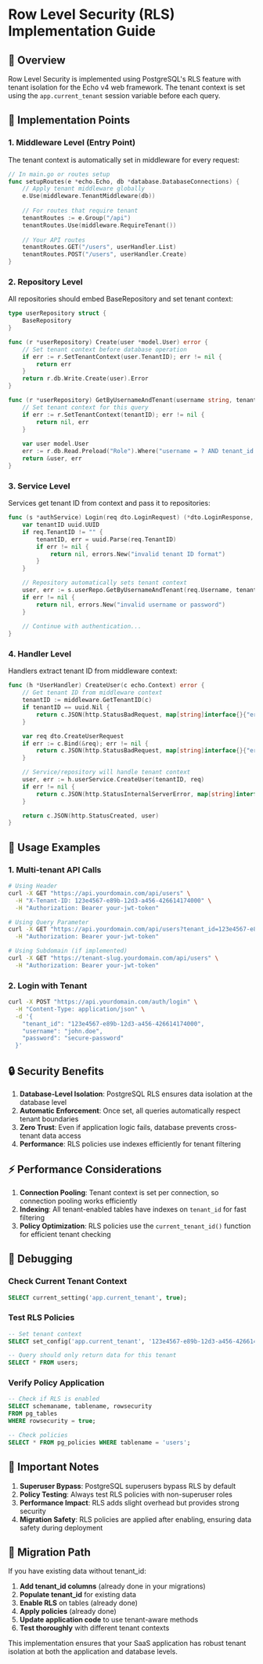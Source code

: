 # Row Level Security (RLS) Implementation Guide

## 🎯 Overview

Row Level Security is implemented using PostgreSQL's RLS feature with tenant isolation for the Echo v4 web framework. The tenant context is set using the `app.current_tenant` session variable before each query.

## 🔧 Implementation Points

### 1. **Middleware Level (Entry Point)**

The tenant context is automatically set in middleware for every request:

```go
// In main.go or routes setup
func setupRoutes(e *echo.Echo, db *database.DatabaseConnections) {
    // Apply tenant middleware globally
    e.Use(middleware.TenantMiddleware(db))
    
    // For routes that require tenant
    tenantRoutes := e.Group("/api")
    tenantRoutes.Use(middleware.RequireTenant())
    
    // Your API routes
    tenantRoutes.GET("/users", userHandler.List)
    tenantRoutes.POST("/users", userHandler.Create)
}
```

### 2. **Repository Level**

All repositories should embed BaseRepository and set tenant context:

```go
type userRepository struct {
    BaseRepository
}

func (r *userRepository) Create(user *model.User) error {
    // Set tenant context before database operation
    if err := r.SetTenantContext(user.TenantID); err != nil {
        return err
    }
    return r.db.Write.Create(user).Error
}

func (r *userRepository) GetByUsernameAndTenant(username string, tenantID uuid.UUID) (*model.User, error) {
    // Set tenant context for this query
    if err := r.SetTenantContext(tenantID); err != nil {
        return nil, err
    }
    
    var user model.User
    err := r.db.Read.Preload("Role").Where("username = ? AND tenant_id = ?", username, tenantID).First(&user).Error
    return &user, err
}
```

### 3. **Service Level**

Services get tenant ID from context and pass it to repositories:

```go
func (s *authService) Login(req dto.LoginRequest) (*dto.LoginResponse, error) {
    var tenantID uuid.UUID
    if req.TenantID != "" {
        tenantID, err = uuid.Parse(req.TenantID)
        if err != nil {
            return nil, errors.New("invalid tenant ID format")
        }
    }

    // Repository automatically sets tenant context
    user, err := s.userRepo.GetByUsernameAndTenant(req.Username, tenantID)
    if err != nil {
        return nil, errors.New("invalid username or password")
    }
    
    // Continue with authentication...
}
```

### 4. **Handler Level**

Handlers extract tenant ID from middleware context:

```go
func (h *UserHandler) CreateUser(c echo.Context) error {
    // Get tenant ID from middleware context
    tenantID := middleware.GetTenantID(c)
    if tenantID == uuid.Nil {
        return c.JSON(http.StatusBadRequest, map[string]interface{}{"error": "Tenant ID required"})
    }

    var req dto.CreateUserRequest
    if err := c.Bind(&req); err != nil {
        return c.JSON(http.StatusBadRequest, map[string]interface{}{"error": err.Error()})
    }

    // Service/repository will handle tenant context
    user, err := h.userService.CreateUser(tenantID, req)
    if err != nil {
        return c.JSON(http.StatusInternalServerError, map[string]interface{}{"error": err.Error()})
    }

    return c.JSON(http.StatusCreated, user)
}
```

## 🚀 Usage Examples

### **1. Multi-tenant API Calls**

```bash
# Using Header
curl -X GET "https://api.yourdomain.com/api/users" \
  -H "X-Tenant-ID: 123e4567-e89b-12d3-a456-426614174000" \
  -H "Authorization: Bearer your-jwt-token"

# Using Query Parameter
curl -X GET "https://api.yourdomain.com/api/users?tenant_id=123e4567-e89b-12d3-a456-426614174000" \
  -H "Authorization: Bearer your-jwt-token"

# Using Subdomain (if implemented)
curl -X GET "https://tenant-slug.yourdomain.com/api/users" \
  -H "Authorization: Bearer your-jwt-token"
```

### **2. Login with Tenant**

```bash
curl -X POST "https://api.yourdomain.com/auth/login" \
  -H "Content-Type: application/json" \
  -d '{
    "tenant_id": "123e4567-e89b-12d3-a456-426614174000",
    "username": "john.doe",
    "password": "secure-password"
  }'
```

## 🔒 Security Benefits

1. **Database-Level Isolation**: PostgreSQL RLS ensures data isolation at the database level
2. **Automatic Enforcement**: Once set, all queries automatically respect tenant boundaries
3. **Zero Trust**: Even if application logic fails, database prevents cross-tenant data access
4. **Performance**: RLS policies use indexes efficiently for tenant filtering

## ⚡ Performance Considerations

1. **Connection Pooling**: Tenant context is set per connection, so connection pooling works efficiently
2. **Indexing**: All tenant-enabled tables have indexes on `tenant_id` for fast filtering
3. **Policy Optimization**: RLS policies use the `current_tenant_id()` function for efficient tenant checking

## 🔧 Debugging

### Check Current Tenant Context
```sql
SELECT current_setting('app.current_tenant', true);
```

### Test RLS Policies
```sql
-- Set tenant context
SELECT set_config('app.current_tenant', '123e4567-e89b-12d3-a456-426614174000', false);

-- Query should only return data for this tenant
SELECT * FROM users;
```

### Verify Policy Application
```sql
-- Check if RLS is enabled
SELECT schemaname, tablename, rowsecurity 
FROM pg_tables 
WHERE rowsecurity = true;

-- Check policies
SELECT * FROM pg_policies WHERE tablename = 'users';
```

## 🚨 Important Notes

1. **Superuser Bypass**: PostgreSQL superusers bypass RLS by default
2. **Policy Testing**: Always test RLS policies with non-superuser roles
3. **Performance Impact**: RLS adds slight overhead but provides strong security
4. **Migration Safety**: RLS policies are applied after enabling, ensuring data safety during deployment

## 🔄 Migration Path

If you have existing data without tenant_id:

1. **Add tenant_id columns** (already done in your migrations)
2. **Populate tenant_id** for existing data
3. **Enable RLS** on tables (already done)
4. **Apply policies** (already done)
5. **Update application code** to use tenant-aware methods
6. **Test thoroughly** with different tenant contexts

This implementation ensures that your SaaS application has robust tenant isolation at both the application and database levels.
